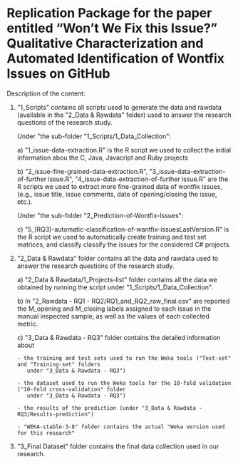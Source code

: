 # Replication Package for the paper entitled “Won’t We Fix this Issue?” Qualitative Characterization and Automated Identification of Wontfix Issues on GitHub

Description of the content:

1) "1_Scripts" contains all scripts used to generate the data and rawdata 
   (available in the "2_Data & Rawdata" folder) used to 
    answer the research questions of the research study. 
    
    Under "the sub-folder "1_Scripts/1_Data_Collection":
    
    a) "1_issue-data-extraction.R" is the R script we used to collect the initial information
       abou the C, Java, Javacript and Ruby projects
       
    b) "2_issue-fine-grained-data-extraction.R", "3_issue-data-extraction-of-further issue.R", "4_issue-data-extraction-of-further issue.R"
       are the R scripts we used to extract more fine-grained data of wontfix issues,
       (e.g., issue title, issue comments, date of opening/closing the issue, etc.).
       
    Under "the sub-folder "2_Prediction-of-Wontfix-Issues":
    
    c) "5_(RQ3)-automatic-classification-of-wantfix-issuesLastVersion.R" is the R script we used to 
       automatically create training and test set matrices,
       and classify classify the issues for the considered C# projects.
       
       

2) "2_Data & Rawdata" folder contains all the data and rawdata used to answer the research questions
   of the research study. 
   	
   	a) "2_Data & Rawdata/1_Projects-list" folder contains all the data we obtained by running the script
   	    under "1_Scripts/1_Data_Collection".
   	    
   		
   	b) In "2_Rawdata - RQ1 - RQ2/RQ1_and_RQ2_raw_final.csv" are reported the M_opening and M_closing labels assigned 
      to each issue in the manual inspected sample, as well as the values of each collected metric.
      
    c) "3_Data & Rawdata - RQ3" folder contains the detailed information about
    
       - the training and test sets used to run the Weka tools ("Test-set" and "Training-set" folders
          under "3_Data & Rawdata - RQ3") 
          
       - the dataset used to run the Weka tools for the 10-fold validation ("10-fold cross-validation" folder
          under "3_Data & Rawdata - RQ3") 
          
       - the results of the prediction (under "3_Data & Rawdata - RQ3/Results-prediction") 
       
       - "WEKA-stable-3-8" folder contains the actual "Weka version used for this research"
           
3) "3_Final Dataset" folder contains the final data collection used in our research.
 
        



